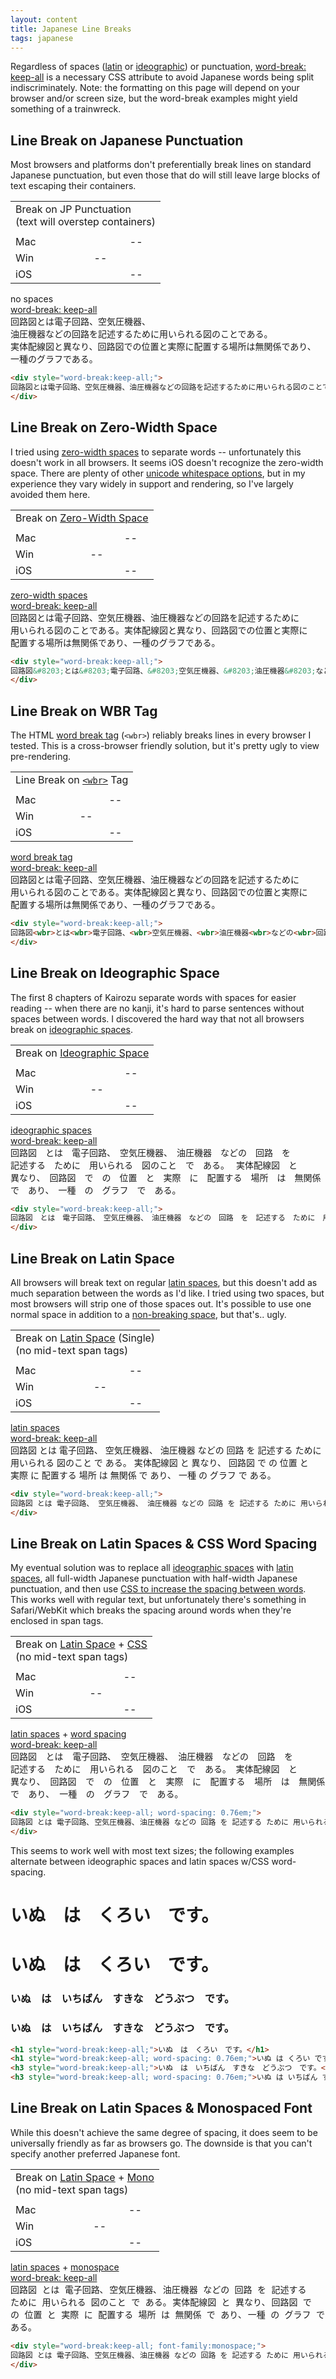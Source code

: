 ```yaml
---
layout: content
title: Japanese Line Breaks
tags: japanese
---
```

Regardless of spaces ([latin](https://unicode-table.com/en/0020/) or [ideographic](https://unicode-table.com/en/3000/)) or punctuation, [word-break: keep-all](https://www.w3schools.com/cssref/css3_pr_word-break.asp) is a necessary CSS attribute to avoid Japanese words being split indiscriminately. <span class="italics">Note: the formatting on this page will depend on your browser and/or screen size, but the word-break examples might yield something of a trainwreck.</span>

## Line Break on Japanese Punctuation
Most browsers and platforms don't preferentially break lines on standard Japanese punctuation, but even those that do will still leave large blocks of text escaping their containers.
<table>
    <tr>
        <td class="bold text-align-center" colspan="5">Break on JP Punctuation<br />
        <span class="xsmall">(text will overstep containers)</span>
        </td>
    </tr>
    <tr>
        <td></td>
        <td><i class="fab fa-chrome" aria-hidden="true"></i></td>
        <td><i class="fab fa-firefox" aria-hidden="true"></i></td>
        <td><i class="fab fa-safari" aria-hidden="true"></i></td>
        <td><i class="fab fa-edge" aria-hidden="true"></i></td>
    </tr>
    <tr>
        <td class="bold">Mac</td>
        <td><i class="far fa-check-circle" aria-hidden="true"></i></td>
        <td><i class="fa fa-times" aria-hidden="true"></i></td>
        <td><i class="fa fa-times" aria-hidden="true"></i></td>
        <td class="bold larger">--</td>
    </tr>
    <tr>
        <td class="bold">Win</td>
        <td><i class="far fa-check-circle" aria-hidden="true"></i></td>
        <td><i class="fa fa-times" aria-hidden="true"></i></td>
        <td class="bold larger">--</td>
        <td><i class="far fa-check-circle" aria-hidden="true"></i></td>
    </tr>
    <tr>
        <td class="bold">iOS</td>
        <td><i class="fa fa-times" aria-hidden="true"></i></td>
        <td><i class="fa fa-times" aria-hidden="true"></i></td>
        <td><i class="fa fa-times" aria-hidden="true"></i></td>
        <td class="bold larger">--</td>
    </tr>
</table>

<div class="space-table">
    no spaces<br />
    <a href="https://www.w3schools.com/cssref/css3_pr_word-break.asp">word-break: keep-all</a>
    <br />
    <div style="word-break:keep-all;">
    回路図とは電子回路、空気圧機器、油圧機器などの回路を記述するために用いられる図のことである。
    実体配線図と異なり、回路図での位置と実際に配置する場所は無関係であり、一種のグラフである。
    </div>
</div>

```html
<div style="word-break:keep-all;">
回路図とは電子回路、空気圧機器、油圧機器などの回路を記述するために用いられる図のことである。実体配線図と異なり、回路図での位置と実際に配置する場所は無関係であり、一種のグラフである。
</div>
```

## Line Break on Zero-Width Space
I tried using [zero-width spaces](https://unicode-table.com/en/200B/) to separate words -- unfortunately this doesn't work in all browsers. It seems iOS doesn't recognize the zero-width space. There are plenty of other [unicode whitespace options](https://en.wikipedia.org/wiki/Whitespace_character), but in my experience they vary widely in support and rendering, so I've largely avoided them here.
<table>
    <tr><td class="bold text-align-center" colspan="5">Break on <a href="https://unicode-table.com/en/200B/">Zero-Width Space</a></td></tr>
    <tr><td></td><td><i class="fab fa-chrome" aria-hidden="true"></i></td><td><i class="fab fa-firefox" aria-hidden="true"></i></td><td><i class="fab fa-safari" aria-hidden="true"></i></td><td><i class="fab fa-edge" aria-hidden="true"></i></td></tr>
    <tr><td class="bold">Mac</td><td><i class="far fa-check-circle" aria-hidden="true"></i></td><td><i class="far fa-check-circle" aria-hidden="true"></i></td><td><i class="fa fa-times" aria-hidden="true"></i></td><td class="bold larger">--</td></tr>
    <tr><td class="bold">Win</td><td><i class="far fa-check-circle" aria-hidden="true"></i></td><td><i class="far fa-check-circle" aria-hidden="true"></i></td><td class="bold larger">--</td><td><i class="far fa-check-circle" aria-hidden="true"></i></td></tr>
    <tr><td class="bold">iOS</td><td><i class="fa fa-times" aria-hidden="true"></i></td><td><i class="fa fa-times" aria-hidden="true"></i></td><td><i class="fa fa-times" aria-hidden="true"></i></td><td class="bold larger">--</td></tr>
</table>

<div class="space-table">
    <a href="https://unicode-table.com/en/200B/">zero-width spaces</a><br />
    <a href="https://www.w3schools.com/cssref/css3_pr_word-break.asp">word-break: keep-all</a>
    <br />
    <div style="word-break:keep-all;">
    回路図&#8203;とは&#8203;電子回路、&#8203;空気圧機器、&#8203;油圧機器&#8203;などの&#8203;回路&#8203;を&#8203;
    記述する&#8203;ために&#8203;用いられる&#8203;図のこと&#8203;で&#8203;ある。&#8203;実体配線図&#8203;と&#8203;
    異なり、&#8203;回路図&#8203;で&#8203;の&#8203;位置&#8203;と&#8203;実際&#8203;に&#8203;配置する&#8203;
    場所&#8203;は&#8203;無関係&#8203;で&#8203;あり、&#8203;一種&#8203;の&#8203;グラフ&#8203;で&#8203;ある。
    </div>
</div>

```html
<div style="word-break:keep-all;">
回路図&#8203;とは&#8203;電子回路、&#8203;空気圧機器、&#8203;油圧機器&#8203;などの&#8203;回路&#8203;を&#8203;記述する&#8203;ために&#8203;用いられる&#8203;図のこと&#8203;で&#8203;ある。&#8203;実体配線図&#8203;と&#8203;異なり、&#8203;回路図&#8203;で&#8203;の&#8203;位置&#8203;と&#8203;実際&#8203;に&#8203;配置する&#8203;場所&#8203;は&#8203;無関係&#8203;で&#8203;あり、&#8203;一種&#8203;の&#8203;グラフ&#8203;で&#8203;ある。
</div>
```

## Line Break on WBR Tag
The HTML [word break tag](https://www.w3schools.com/tags/tag_wbr.asp) (<code>&lt;wbr&gt;</code>) reliably breaks lines in every browser I tested. This is a cross-browser friendly solution, but it's pretty ugly to view pre-rendering.
<table>
    <tr><td class="bold text-align-center" colspan="5">Line Break on <a href="https://www.w3schools.com/tags/tag_wbr.asp"><code>&lt;wbr&gt;</code></a> Tag</td></tr>
    <tr><td></td><td><i class="fab fa-chrome" aria-hidden="true"></i></td><td><i class="fab fa-firefox" aria-hidden="true"></i></td><td><i class="fab fa-safari" aria-hidden="true"></i></td><td><i class="fab fa-edge" aria-hidden="true"></i></td></tr>
    <tr><td class="bold">Mac</td><td><i class="far fa-check-circle" aria-hidden="true"></i></td><td><i class="far fa-check-circle" aria-hidden="true"></i></td><td><i class="far fa-check-circle" aria-hidden="true"></i></td><td class="bold larger">--</td></tr>
    <tr><td class="bold">Win</td><td><i class="far fa-check-circle" aria-hidden="true"></i></td><td><i class="far fa-check-circle" aria-hidden="true"></i></td><td class="bold larger">--</td><td><i class="far fa-check-circle" aria-hidden="true"></i></td></tr>
    <tr><td class="bold">iOS</td><td><i class="far fa-check-circle" aria-hidden="true"></i></td><td><i class="far fa-check-circle" aria-hidden="true"></i></td><td><i class="far fa-check-circle" aria-hidden="true"></i></td><td class="bold larger">--</td></tr>
</table>

<div class="space-table">
    <a href="https://www.w3schools.com/tags/tag_wbr.asp">word break tag</a><br />
    <a href="https://www.w3schools.com/cssref/css3_pr_word-break.asp">word-break: keep-all</a>
    <br />
    <div style="word-break:keep-all;">
    回路図<wbr>とは<wbr>電子回路、<wbr>空気圧機器、<wbr>油圧機器<wbr>などの<wbr>回路<wbr>を<wbr>記述する<wbr>ために<wbr>
    用いられる<wbr>図のこと<wbr>で<wbr>ある。<wbr>実体配線図<wbr>と<wbr>異なり、<wbr>回路図<wbr>で<wbr>の<wbr>位置<wbr>と<wbr>
    実際<wbr>に<wbr>配置する<wbr>場所<wbr>は<wbr>無関係<wbr>で<wbr>あり、<wbr>一種<wbr>の<wbr>グラフ<wbr>で<wbr>ある。
    </div>
</div>

```html
<div style="word-break:keep-all;">
回路図<wbr>とは<wbr>電子回路、<wbr>空気圧機器、<wbr>油圧機器<wbr>などの<wbr>回路<wbr>を<wbr>記述する<wbr>ために<wbr>用いられる<wbr>図のこと<wbr>で<wbr>ある。<wbr>実体配線図<wbr>と<wbr>異なり、<wbr>回路図<wbr>で<wbr>の<wbr>位置<wbr>と<wbr>実際<wbr>に<wbr>配置する<wbr>場所<wbr>は<wbr>無関係<wbr>で<wbr>あり、<wbr>一種<wbr>の<wbr>グラフ<wbr>で<wbr>ある。
</div>
```

## Line Break on Ideographic Space
The first 8 chapters of Kairozu separate words with spaces for easier reading -- when there are no kanji, it's hard to parse sentences without spaces between words. I discovered the hard way that not all browsers break on [ideographic spaces](https://unicode-table.com/en/3000/).
<table>
    <tr><td class="bold text-align-center" colspan="5">Break on <a href="https://unicode-table.com/en/3000/">Ideographic Space</a></td></tr>
    <tr><td></td><td><i class="fab fa-chrome" aria-hidden="true"></i></td><td><i class="fab fa-firefox" aria-hidden="true"></i></td><td><i class="fab fa-safari" aria-hidden="true"></i></td><td><i class="fab fa-edge" aria-hidden="true"></i></td></tr>
    <tr><td class="bold">Mac</td><td><i class="far fa-check-circle" aria-hidden="true"></i></td><td><i class="fa fa-times" aria-hidden="true"></i></td><td><i class="fa fa-times" aria-hidden="true"></i></td><td class="bold larger">--</td></tr>
    <tr><td class="bold">Win</td><td><i class="far fa-check-circle" aria-hidden="true"></i></td><td><i class="fa fa-times" aria-hidden="true"></i></td><td class="bold larger">--</td><td><i class="far fa-check-circle" aria-hidden="true"></i></td></tr>
    <tr><td class="bold">iOS</td><td><i class="fa fa-times" aria-hidden="true"></i></td><td><i class="fa fa-times" aria-hidden="true"></i></td><td><i class="fa fa-times" aria-hidden="true"></i></td><td class="bold larger">--</td></tr>
</table>

<div class="space-table">
    <a href="https://unicode-table.com/en/3000/">ideographic spaces</a><br />
    <a href="https://www.w3schools.com/cssref/css3_pr_word-break.asp">word-break: keep-all</a>
    <br />
    <div style="word-break:keep-all;">
    回路図　とは　電子回路、　空気圧機器、　油圧機器　などの　回路　を　記述する　ために　用いられる　図のこと　で　ある。　
    実体配線図　と　異なり、　回路図　で　の　位置　と　実際　に　配置する　場所　は　無関係　で　あり、　一種　の　グラフ　で　ある。
    </div>
</div>

```html
<div style="word-break:keep-all;">
回路図　とは　電子回路、　空気圧機器、　油圧機器　などの　回路　を　記述する　ために　用いられる　図のこと　で　ある。　実体配線図　と　異なり、　回路図　で　の　位置　と　実際　に　配置する　場所　は　無関係　で　あり、　一種　の　グラフ　で　ある。
</div>
```

## Line Break on Latin Space
All browsers <span class="italics">will</span> break text on regular [latin spaces](https://unicode-table.com/en/0020/), but this doesn't add as much separation between the words as I'd like. I tried using two spaces, but most browsers will strip one of those spaces out. It's possible to use one normal space in addition to a [non-breaking space](https://unicode-table.com/en/00A0/), but that's.. ugly.

<table>
    <tr><td class="bold text-align-center" colspan="5">Break on <a href="https://unicode-table.com/en/0020/">Latin Space</a> (Single)<br /><span class="xsmall">(no mid-text span tags)</span></td></tr>
    <tr><td></td><td><i class="fab fa-chrome" aria-hidden="true"></i></td><td><i class="fab fa-firefox" aria-hidden="true"></i></td><td><i class="fab fa-safari" aria-hidden="true"></i></td><td><i class="fab fa-edge" aria-hidden="true"></i></td></tr>
    <tr><td class="bold">Mac</td><td><i class="far fa-check-circle" aria-hidden="true"></i></td><td><i class="far fa-check-circle" aria-hidden="true"></i></td><td><i class="far fa-check-circle" aria-hidden="true"></i></td><td class="bold larger">--</td></tr>
    <tr><td class="bold">Win</td><td><i class="far fa-check-circle" aria-hidden="true"></i></td><td><i class="far fa-check-circle" aria-hidden="true"></i></td><td class="bold larger">--</td><td><i class="far fa-check-circle" aria-hidden="true"></i></td></tr>
    <tr><td class="bold">iOS</td><td><i class="far fa-check-circle" aria-hidden="true"></i></td><td><i class="far fa-check-circle" aria-hidden="true"></i></td><td><i class="far fa-check-circle" aria-hidden="true"></i></td><td class="bold larger">--</td></tr>
</table>

<div class="space-table">
    <a href="https://unicode-table.com/en/0020/">latin spaces</a><br />
    <a href="https://www.w3schools.com/cssref/css3_pr_word-break.asp">word-break: keep-all</a>
    <br />
    <div style="word-break:keep-all;">
    回路図 とは 電子回路、 空気圧機器、 油圧機器 などの 回路 を 記述する ために 用いられる 図のこと で ある。 
    実体配線図 と 異なり、 回路図 で の 位置 と 実際 に 配置する 場所 は 無関係 で あり、 一種 の グラフ で ある。
    </div>
</div>

```html
<div style="word-break:keep-all;">
回路図 とは 電子回路、 空気圧機器、 油圧機器 などの 回路 を 記述する ために 用いられる 図のこと で ある。 実体配線図 と 異なり、 回路図 で の 位置 と 実際 に 配置する 場所 は 無関係 で あり、 一種 の グラフ で ある。
</div>
```

## Line Break on Latin Spaces & CSS Word Spacing
My eventual solution was to replace all <a href="https://unicode-table.com/en/3000/">ideographic spaces</a> with <a href="https://unicode-table.com/en/0020/">latin spaces</a>, all full-width Japanese punctuation with half-width Japanese punctuation, and then use <a href="https://www.w3schools.com/cssref/pr_text_word-spacing.asp">CSS to increase the spacing between words</a>. <span class="bold">This works well with regular text, but unfortunately there's something in Safari/WebKit which breaks the spacing around words when they're enclosed in span tags.</span>
<table>
    <tr><td class="bold text-align-center" colspan="5">Break on <a href="https://unicode-table.com/en/0020/">Latin Space</a> + <a href="https://www.w3schools.com/cssref/pr_text_word-spacing.asp">CSS</a><br /><span class="xsmall">(no mid-text span tags)</span></td></tr>
    <tr><td></td><td><i class="fab fa-chrome" aria-hidden="true"></i></td><td><i class="fab fa-firefox" aria-hidden="true"></i></td><td><i class="fab fa-safari" aria-hidden="true"></i></td><td><i class="fab fa-edge" aria-hidden="true"></i></td></tr>
    <tr><td class="bold">Mac</td><td><i class="far fa-check-circle" aria-hidden="true"></i></td><td><i class="far fa-check-circle" aria-hidden="true"></i></td><td><i class="far fa-check-circle" aria-hidden="true"></i></td><td class="bold larger">--</td></tr>
    <tr><td class="bold">Win</td><td><i class="far fa-check-circle" aria-hidden="true"></i></td><td><i class="far fa-check-circle" aria-hidden="true"></i></td><td class="bold larger">--</td><td><i class="far fa-check-circle" aria-hidden="true"></i></td></tr>
    <tr><td class="bold">iOS</td><td><i class="far fa-check-circle" aria-hidden="true"></i></td><td><i class="far fa-check-circle" aria-hidden="true"></i></td><td><i class="far fa-check-circle" aria-hidden="true"></i></td><td class="bold larger">--</td></tr>
</table>

<div class="space-table">
    <a href="https://unicode-table.com/en/0020/">latin spaces</a> + <a href="https://www.w3schools.com/cssref/pr_text_word-spacing.asp">word spacing</a><br />
    <a href="https://www.w3schools.com/cssref/css3_pr_word-break.asp">word-break: keep-all</a>
    <br />
    <div style="word-break:keep-all; word-spacing: 0.76em;">
    回路図 とは 電子回路､ 空気圧機器､ 油圧機器 などの 回路 を 記述する ために 用いられる 図のこと で ある｡ 
    実体配線図 と 異なり､ 回路図 で の 位置 と 実際 に 配置する 場所 は 無関係 で あり､ 一種 の グラフ で ある｡
    </div>
</div>

```html
<div style="word-break:keep-all; word-spacing: 0.76em;">
回路図 とは 電子回路､ 空気圧機器､ 油圧機器 などの 回路 を 記述する ために 用いられる 図のこと で ある｡ 実体配線図 と 異なり､ 回路図 で の 位置 と 実際 に 配置する 場所 は 無関係 で あり､ 一種 の グラフ で ある｡
</div>
```

This seems to work well with most text sizes; the following examples alternate between ideographic spaces and latin spaces w/CSS word-spacing.

<h1 style="word-break:keep-all;">いぬ　は　くろい　です。</h1>
<h1 style="word-break:keep-all; word-spacing: 0.76em;">いぬ は くろい です。</h1>
<h3 style="word-break:keep-all;">いぬ　は　いちばん　すきな　どうぶつ　です。</h3>
<h3 style="word-break:keep-all; word-spacing: 0.76em;">いぬ は いちばん すきな どうぶつ です。</h3>

```html
<h1 style="word-break:keep-all;">いぬ　は　くろい　です。</h1>
<h1 style="word-break:keep-all; word-spacing: 0.76em;">いぬ は くろい です。</h1>
<h3 style="word-break:keep-all;">いぬ　は　いちばん　すきな　どうぶつ　です。</h3>
<h3 style="word-break:keep-all; word-spacing: 0.76em;">いぬ は いちばん すきな どうぶつ です。</h3>
```

## Line Break on Latin Spaces & Monospaced Font
While this doesn't achieve the same degree of spacing, it does seem to be universally friendly as far as browsers go. The downside is that you can't specify another preferred Japanese font.

<table>
    <tr><td class="bold text-align-center" colspan="5">Break on <a href="https://unicode-table.com/en/0020/">Latin Space</a> + <a href="https://www.w3schools.com/cssref/pr_font_font-family.asp">Mono</a><br /><span class="xsmall">(no mid-text span tags)</span></td></tr>
    <tr><td></td><td><i class="fab fa-chrome" aria-hidden="true"></i></td><td><i class="fab fa-firefox" aria-hidden="true"></i></td><td><i class="fab fa-safari" aria-hidden="true"></i></td><td><i class="fab fa-edge" aria-hidden="true"></i></td></tr>
    <tr><td class="bold">Mac</td><td><i class="far fa-check-circle" aria-hidden="true"></i></td><td><i class="far fa-check-circle" aria-hidden="true"></i></td><td><i class="far fa-check-circle" aria-hidden="true"></i></td><td class="bold larger">--</td></tr>
    <tr><td class="bold">Win</td><td><i class="far fa-check-circle" aria-hidden="true"></i></td><td><i class="far fa-check-circle" aria-hidden="true"></i></td><td class="bold larger">--</td><td><i class="far fa-check-circle" aria-hidden="true"></i></td></tr>
    <tr><td class="bold">iOS</td><td><i class="far fa-check-circle" aria-hidden="true"></i></td><td><i class="far fa-check-circle" aria-hidden="true"></i></td><td><i class="far fa-check-circle" aria-hidden="true"></i></td><td class="bold larger">--</td></tr>
</table>

<div class="space-table">
    <a href="https://unicode-table.com/en/0020/">latin spaces</a> + <a href="https://www.w3schools.com/cssref/pr_font_font-family.asp">monospace</a><br />
    <a href="https://www.w3schools.com/cssref/css3_pr_word-break.asp">word-break: keep-all</a>
    <br />
    <div style="word-break:keep-all; font-family: monospace;">
    回路図 とは 電子回路､ 空気圧機器､ 油圧機器 などの 回路 を 記述する ために 用いられる 図のこと で ある｡ 
    実体配線図 と 異なり､ 回路図 で の 位置 と 実際 に 配置する 場所 は 無関係 で あり､ 一種 の グラフ で ある｡
    </div>
</div>

```html
<div style="word-break:keep-all; font-family:monospace;">
回路図 とは 電子回路､ 空気圧機器､ 油圧機器 などの 回路 を 記述する ために 用いられる 図のこと で ある｡ 実体配線図 と 異なり､ 回路図 で の 位置 と 実際 に 配置する 場所 は 無関係 で あり､ 一種 の グラフ で ある｡
</div>
```